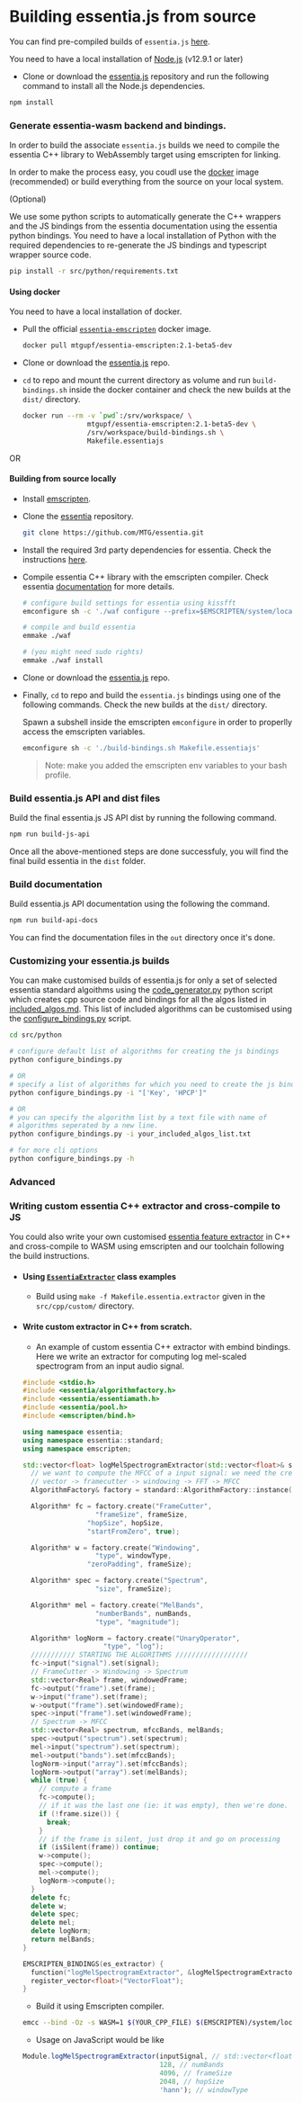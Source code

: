 
# Building essentia.js from source

You can find pre-compiled builds of `essentia.js` [here](https://github.com/MTG/essentia.js/releases).


You need to have a local installation of [Node.js](https://nodejs.org/en/) (v12.9.1 or later)

- Clone or download the [essentia.js](https://github.com/MTG/essentia.js) repository and run the following command to install all the Node.js dependencies.
  
```bash
npm install 
```

### Generate essentia-wasm backend and bindings.

In order to build the associate `essentia.js` builds we need to compile the essentia C++ library to WebAssembly target using emscripten for linking. 

In order to make the process easy, you coudl use the [docker](https://docs.docker.com/install/) image (recommended) or build everything from the source on your local system.


(Optional)

We use some python scripts to automatically generate the C++ wrappers and the JS bindings from the essentia documentation using the essentia python bindings. 
You need to have a local installation of Python with the required dependencies to re-generate the JS bindings and typescript wrapper source code.

```bash
pip install -r src/python/requirements.txt
```

#### Using docker

You need to have a local installation of docker.

  - Pull the official [`essentia-emscripten`](https://hub.docker.com/r/mtgupf/essentia-emscripten) docker image.
    ```bash
    docker pull mtgupf/essentia-emscripten:2.1-beta5-dev
    ```

  - Clone or download the [essentia.js](https://github.com/MTG/essentia.js) repo.

  - `cd` to repo and mount the current directory as volume and run `build-bindings.sh` inside the docker container and check the new builds at the `dist/` directory.

    ```bash
    docker run --rm -v `pwd`:/srv/workspace/ \
                    mtgupf/essentia-emscripten:2.1-beta5-dev \
                    /srv/workspace/build-bindings.sh \
                    Makefile.essentiajs
    ```

OR 

#### Building from source locally 


* Install [emscripten](https://emscripten.org/docs/getting_started/downloads.html).

* Clone the [essentia](https://github.com/MTG/essentia.git) repository.
  ```bash
  git clone https://github.com/MTG/essentia.git
  ```

* Install the required 3rd party dependencies for essentia. Check the instructions [here](https://essentia.upf.edu/installing.html#installing-dependencies-on-linux).

* Compile essentia C++ library with the emscripten compiler. Check essentia [documentation](https://essentia.upf.edu/documentation/installing.html#compiling-essentia) for more details.


  ```bash
  # configure build settings for essentia using kissfft
  emconfigure sh -c './waf configure --prefix=$EMSCRIPTEN/system/local/ --build-static --lightweight= --fft=KISS --emscripten'

  # compile and build essentia
  emmake ./waf

  # (you might need sudo rights)
  emmake ./waf install
  ```

* Clone or download the [essentia.js](https://github.com/MTG/essentia.js) repo.

* Finally, `cd` to repo and build the `essentia.js` bindings using one of the following commands. Check the new builds at the `dist/` directory.
 
  Spawn a subshell inside the emscripten `emconfigure` in order to properlly access the emscripten variables.

  ```bash
  emconfigure sh -c './build-bindings.sh Makefile.essentiajs'
  ```

  > Note: make you added the emscripten env variables to your bash profile.


### Build essentia.js API and dist files
  
Build the final essentia.js JS API dist by running the following command.

```bash
npm run build-js-api
```

Once all the above-mentioned steps are done successfuly, you will find the final build essentia in the `dist` folder.


### Build documentation

Build essentia.js API documentation using the following the command.

```bash
npm run build-api-docs
```

You can find the documentation files in the `out` directory once it's done.



### Customizing your essentia.js builds 

You can make customised builds of essentia.js for only a set of selected essentia standard algoithms using the [code_generator.py](https://github.com/MTG/essentia.js/blob/master/src/python/code_generator.py) python script which creates cpp source code and bindings for all the algos listed in [included_algos.md](https://github.com/MTG/essentia.js/blob/master/src/python/included_algos.md). This list of included algorithms can be customised using the [configure_bindings.py](https://github.com/MTG/essentia.js/blob/master/src/python/configure_bindings.py) script.

```bash
cd src/python

# configure default list of algorithms for creating the js bindings
python configure_bindings.py 

# OR
# specify a list of algorithms for which you need to create the js bindings
python configure_bindings.py -i "['Key', 'HPCP']"

# OR
# you can specify the algorithm list by a text file with name of
# algorithms seperated by a new line.
python configure_bindings.py -i your_included_algos_list.txt

# for more cli options
python configure_bindings.py -h
```

### Advanced 

### Writing custom essentia C++ extractor and cross-compile to JS

You could also write  your own customised [essentia feature extractor](https://essentia.upf.edu/howto_standard_extractor.html) in C++ and cross-compile to WASM using emscripten and our toolchain following the build instructions.

- #### Using [`EssentiaExtractor`](../src/cpp/custom/essentia_extractor.cpp) class examples

    - Build using `make -f Makefile.essentia.extractor` given in the `src/cpp/custom/` directory.

- #### Write custom extractor in C++ from scratch.

  - An example of custom essentia C++ extractor with embind bindings. Here we write an extractor for computing log mel-scaled spectrogram from an input audio signal.

  ```c++
  #include <stdio.h>
  #include <essentia/algorithmfactory.h>
  #include <essentia/essentiamath.h>
  #include <essentia/pool.h>
  #include <emscripten/bind.h>

  using namespace essentia;
  using namespace essentia::standard;
  using namespace emscripten;

  std::vector<float> logMelSpectrogramExtractor(std::vector<float>& signal, int numBands, int frameSize, int hopSize, std::string windowType) {
    // we want to compute the MFCC of a input signal: we need the create the following:
    // vector -> framecutter -> windowing -> FFT -> MFCC 
    AlgorithmFactory& factory = standard::AlgorithmFactory::instance();

    Algorithm* fc = factory.create("FrameCutter",
                    "frameSize", frameSize,
                  "hopSize", hopSize,
                  "startFromZero", true);

    Algorithm* w = factory.create("Windowing",
                    "type", windowType,
                  "zeroPadding", frameSize);

    Algorithm* spec = factory.create("Spectrum",
                    "size", frameSize);

    Algorithm* mel = factory.create("MelBands",
                    "numberBands", numBands,
                    "type", "magnitude");

    Algorithm* logNorm = factory.create("UnaryOperator",
                      "type", "log");							   
    /////////// STARTING THE ALGORITHMS //////////////////
    fc->input("signal").set(signal);
    // FrameCutter -> Windowing -> Spectrum
    std::vector<Real> frame, windowedFrame;
    fc->output("frame").set(frame);
    w->input("frame").set(frame);
    w->output("frame").set(windowedFrame);
    spec->input("frame").set(windowedFrame);
    // Spectrum -> MFCC
    std::vector<Real> spectrum, mfccBands, melBands;
    spec->output("spectrum").set(spectrum);
    mel->input("spectrum").set(spectrum);
    mel->output("bands").set(mfccBands);
    logNorm->input("array").set(mfccBands);
    logNorm->output("array").set(melBands);
    while (true) {
      // compute a frame
      fc->compute();
      // if it was the last one (ie: it was empty), then we're done.
      if (!frame.size()) {
        break;
      }
      // if the frame is silent, just drop it and go on processing
      if (isSilent(frame)) continue;
      w->compute();
      spec->compute();
      mel->compute();
      logNorm->compute();
    }
    delete fc;
    delete w;
    delete spec;
    delete mel;
    delete logNorm;
    return melBands;
  }

  EMSCRIPTEN_BINDINGS(es_extractor) {
    function("logMelSpectrogramExtractor", &logMelSpectrogramExtractor);
    register_vector<float>("VectorFloat");
  }

  ```

  - Build it using Emscripten compiler.

  ```bash
  emcc --bind -Oz -s WASM=1 $(YOUR_CPP_FILE) $(EMSCRIPTEN)/system/local/lib/essentia.a  $(YOUR_OUTPUT.js) -s EXCEPTION_DEBUG -s ASSERTIONS=2-s ALLOW_MEMORY_GROWTH=1 
  ```


  - Usage on JavaScript would be like

  ```JavaScript
  Module.logMelSpectrogramExtractor(inputSignal, // std::vector<float> type array
                                    128, // numBands
                                    4096, // frameSize
                                    2048, // hopSize
                                    'hann'); // windowType
  ```
